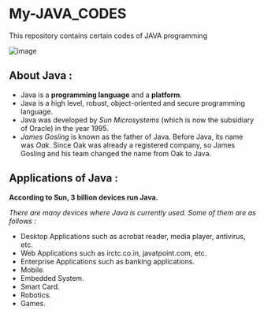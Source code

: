 # My-JAVA_CODES
 This repository contains certain codes of JAVA programming 

![image](https://github.com/kinshuk-code-1729/My_JAVA_CODES/assets/90320839/d0ff18a3-f18a-4d17-a86b-836c02aaa3ae)

## About Java :
- Java is a **programming language** and a **platform**.
- Java is a high level, robust, object-oriented and secure programming language.
- Java was developed by *Sun Microsystems* (which is now the subsidiary of Oracle) in the year 1995.
- *James Gosling* is known as the father of Java. Before Java, its name was *Oak*. Since Oak was already a registered company, so James Gosling and his team changed the name from Oak to Java.

## Applications of Java :
**According to Sun, 3 billion devices run Java.**

*There are many devices where Java is currently used. Some of them are as follows :*
- Desktop Applications such as acrobat reader, media player, antivirus, etc.
- Web Applications such as irctc.co.in, javatpoint.com, etc.
- Enterprise Applications such as banking applications.
- Mobile.
- Embedded System.
- Smart Card.
- Robotics.
- Games.
